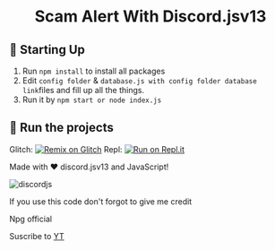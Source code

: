 <h1 align="center"> Scam Alert With Discord.jsv13 </h1>

## 📝 Starting Up
1. Run `npm install` to install all packages 
2. Edit `config folder` & `database.js with config folder database link`files and fill up all the things.
3. Run it by `npm start or node index.js`

## 💨 Run the projects
Glitch: [![Remix on Glitch](https://cdn.glitch.com/2703baf2-b643-4da7-ab91-7ee2a2d00b5b%2Fremix-button.svg)](https://glitch.com/edit/#!/import/github/Wumpuspro/Scam-alert-bot)
Repl: [![Run on Repl.it](https://repl.it/badge/github/Wumpuspro/Scam-alert-bot)](https://repl.it/github/Wumpuspro/Scam-alert-bot)


Made with  ❤️ discord.jsv13 and JavaScript!


![discordjs](https://user-images.githubusercontent.com/86592522/129449148-f6e82346-9180-4d99-b793-bd7c008ccd2e.jpg)

If you use this code don't forgot to give me credit 

Npg official

Suscribe to [YT](https://youtube.com/NPGARMY/)

